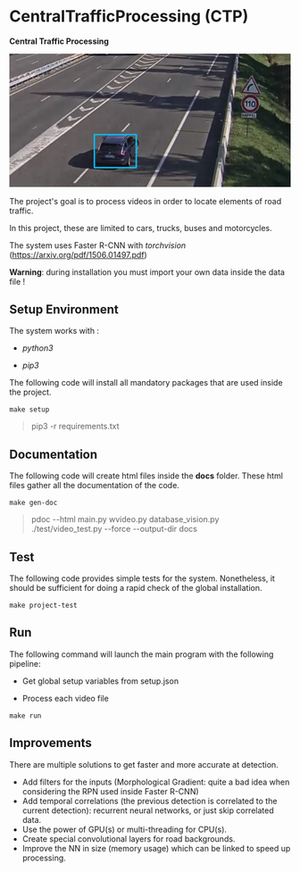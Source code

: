 # CentralTrafficProcessing (CTP)
**Central Traffic Processing**

![CTP Example](./docs/car_o.png) 

The project's goal is to process videos in order to locate elements of road traffic.

In this project, these are limited to cars, trucks, buses and motorcycles.

The system uses Faster R-CNN with *torchvision* (https://arxiv.org/pdf/1506.01497.pdf)

**Warning**: during installation you must import your own data inside the data file !

## Setup Environment

The system works with :

- *python3*

- *pip3* 

The following code will install all mandatory packages that are used inside the project. 

```
make setup
```

> pip3 -r requirements.txt

## Documentation

The following code will create html files inside the **docs** folder.
These html files gather all the documentation of the code.
```
make gen-doc
```
> pdoc --html main.py wvideo.py database_vision.py ./test/video_test.py --force --output-dir docs

## Test 

The following code provides simple tests for the system. 
Nonetheless, it should be sufficient for doing a rapid check of the global installation.

```
make project-test
```

## Run

The following command will launch the main program with the following pipeline:

- Get global setup variables from setup.json

- Process each video file

```
make run
```

## Improvements

There are multiple solutions to get faster and more accurate at detection.

- Add filters for the inputs (Morphological Gradient: quite a bad idea when considering the RPN used inside Faster R-CNN)
- Add temporal correlations (the previous detection is correlated to the current detection): recurrent neural networks, or just skip correlated data.
- Use the power of GPU(s) or multi-threading for CPU(s).
- Create special convolutional layers for road backgrounds.
- Improve the NN in size (memory usage) which can be linked to speed up processing.

